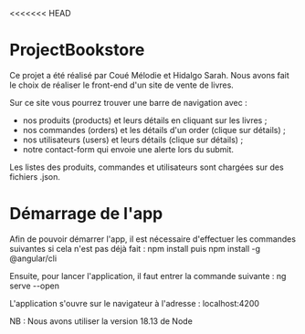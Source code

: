 <<<<<<< HEAD
# ProjectBookstore

Ce projet a été réalisé par Coué Mélodie et Hidalgo Sarah. 
Nous avons fait le choix de réaliser le front-end d'un site de vente de livres. 

Sur ce site vous pourrez trouver une barre de navigation avec :
- nos produits (products) et leurs détails en cliquant sur les livres ;
- nos commandes (orders) et les détails d'un order (clique sur détails) ;
- nos utilisateurs (users) et leurs détails (clique sur détails) ; 
- notre contact-form qui envoie une alerte lors du submit.

Les listes des produits, commandes et utilisateurs sont chargées sur des fichiers .json.

# Démarrage de l'app

Afin de pouvoir démarrer l'app, il est nécessaire d'effectuer les commandes suivantes si cela n'est pas déjà fait : npm install puis npm install -g @angular/cli

Ensuite, pour lancer l'application, il faut entrer la commande suivante : ng serve --open

L'application s'ouvre sur le navigateur à l'adresse : localhost:4200

NB : Nous avons utiliser la version 18.13 de Node
